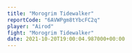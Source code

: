 ```yaml
---
title: "Morogrim Tidewalker"
reportCode: "6AVWPgm8tYbcFC2q"
player: "Airod"
fight: "Morogrim Tidewalker"
date: 2021-10-20T19:00:04.987000+00:00
---
```


